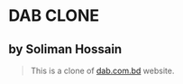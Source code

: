 # DAB CLONE

## by Soliman Hossain

> This is a clone of [dab.com.bd](https://dab.com.bd/) website.
